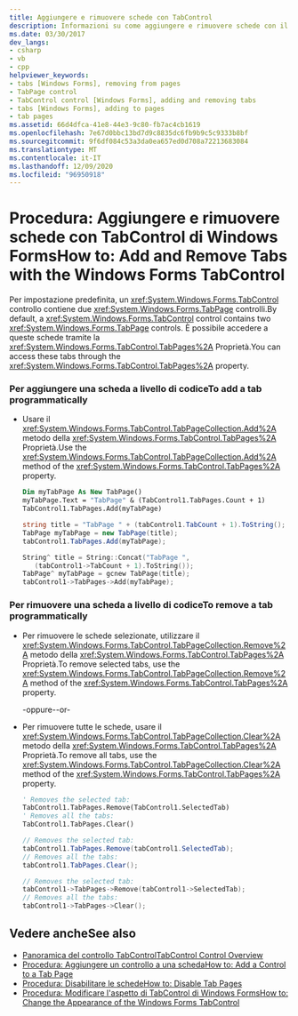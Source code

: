```yaml
---
title: Aggiungere e rimuovere schede con TabControl
description: Informazioni su come aggiungere e rimuovere schede con il controllo Windows Forms TabControl, che contiene due controlli TabPage. Accedere a queste schede tramite la proprietà TabPages.
ms.date: 03/30/2017
dev_langs:
- csharp
- vb
- cpp
helpviewer_keywords:
- tabs [Windows Forms], removing from pages
- TabPage control
- TabControl control [Windows Forms], adding and removing tabs
- tabs [Windows Forms], adding to pages
- tab pages
ms.assetid: 66d4dfca-41e8-44e3-9c80-fb7ac4cb1619
ms.openlocfilehash: 7e67d0bbc13bd7d9c8835dc6fb9b9c5c9333b8bf
ms.sourcegitcommit: 9f6df084c53a3da0ea657ed0d708a72213683084
ms.translationtype: MT
ms.contentlocale: it-IT
ms.lasthandoff: 12/09/2020
ms.locfileid: "96950918"
---
```

# <a name="how-to-add-and-remove-tabs-with-the-windows-forms-tabcontrol"></a><span data-ttu-id="108d1-104">Procedura: Aggiungere e rimuovere schede con TabControl di Windows Forms</span><span class="sxs-lookup"><span data-stu-id="108d1-104">How to: Add and Remove Tabs with the Windows Forms TabControl</span></span>
<span data-ttu-id="108d1-105">Per impostazione predefinita, un <xref:System.Windows.Forms.TabControl> controllo contiene due <xref:System.Windows.Forms.TabPage> controlli.</span><span class="sxs-lookup"><span data-stu-id="108d1-105">By default, a <xref:System.Windows.Forms.TabControl> control contains two <xref:System.Windows.Forms.TabPage> controls.</span></span> <span data-ttu-id="108d1-106">È possibile accedere a queste schede tramite la <xref:System.Windows.Forms.TabControl.TabPages%2A> Proprietà.</span><span class="sxs-lookup"><span data-stu-id="108d1-106">You can access these tabs through the <xref:System.Windows.Forms.TabControl.TabPages%2A> property.</span></span>  
  
### <a name="to-add-a-tab-programmatically"></a><span data-ttu-id="108d1-107">Per aggiungere una scheda a livello di codice</span><span class="sxs-lookup"><span data-stu-id="108d1-107">To add a tab programmatically</span></span>  
  
- <span data-ttu-id="108d1-108">Usare il <xref:System.Windows.Forms.TabControl.TabPageCollection.Add%2A> metodo della <xref:System.Windows.Forms.TabControl.TabPages%2A> Proprietà.</span><span class="sxs-lookup"><span data-stu-id="108d1-108">Use the <xref:System.Windows.Forms.TabControl.TabPageCollection.Add%2A> method of the <xref:System.Windows.Forms.TabControl.TabPages%2A> property.</span></span>  
  
    ```vb  
    Dim myTabPage As New TabPage()  
    myTabPage.Text = "TabPage" & (TabControl1.TabPages.Count + 1)  
    TabControl1.TabPages.Add(myTabPage)  
    ```  
  
    ```csharp  
    string title = "TabPage " + (tabControl1.TabCount + 1).ToString();  
    TabPage myTabPage = new TabPage(title);  
    tabControl1.TabPages.Add(myTabPage);  
    ```  
  
    ```cpp  
    String^ title = String::Concat("TabPage ",  
       (tabControl1->TabCount + 1).ToString());  
    TabPage^ myTabPage = gcnew TabPage(title);  
    tabControl1->TabPages->Add(myTabPage);  
    ```  
  
### <a name="to-remove-a-tab-programmatically"></a><span data-ttu-id="108d1-109">Per rimuovere una scheda a livello di codice</span><span class="sxs-lookup"><span data-stu-id="108d1-109">To remove a tab programmatically</span></span>  
  
- <span data-ttu-id="108d1-110">Per rimuovere le schede selezionate, utilizzare il <xref:System.Windows.Forms.TabControl.TabPageCollection.Remove%2A> metodo della <xref:System.Windows.Forms.TabControl.TabPages%2A> Proprietà.</span><span class="sxs-lookup"><span data-stu-id="108d1-110">To remove selected tabs, use the <xref:System.Windows.Forms.TabControl.TabPageCollection.Remove%2A> method of the <xref:System.Windows.Forms.TabControl.TabPages%2A> property.</span></span>  
  
     <span data-ttu-id="108d1-111">-oppure-</span><span class="sxs-lookup"><span data-stu-id="108d1-111">-or-</span></span>  
  
- <span data-ttu-id="108d1-112">Per rimuovere tutte le schede, usare il <xref:System.Windows.Forms.TabControl.TabPageCollection.Clear%2A> metodo della <xref:System.Windows.Forms.TabControl.TabPages%2A> Proprietà.</span><span class="sxs-lookup"><span data-stu-id="108d1-112">To remove all tabs, use the <xref:System.Windows.Forms.TabControl.TabPageCollection.Clear%2A> method of the <xref:System.Windows.Forms.TabControl.TabPages%2A> property.</span></span>  
  
    ```vb  
    ' Removes the selected tab:  
    TabControl1.TabPages.Remove(TabControl1.SelectedTab)  
    ' Removes all the tabs:  
    TabControl1.TabPages.Clear()  
    ```  
  
    ```csharp  
    // Removes the selected tab:  
    tabControl1.TabPages.Remove(tabControl1.SelectedTab);  
    // Removes all the tabs:  
    tabControl1.TabPages.Clear();  
    ```  
  
    ```cpp  
    // Removes the selected tab:  
    tabControl1->TabPages->Remove(tabControl1->SelectedTab);  
    // Removes all the tabs:  
    tabControl1->TabPages->Clear();  
    ```  
  
## <a name="see-also"></a><span data-ttu-id="108d1-113">Vedere anche</span><span class="sxs-lookup"><span data-stu-id="108d1-113">See also</span></span>

- [<span data-ttu-id="108d1-114">Panoramica del controllo TabControl</span><span class="sxs-lookup"><span data-stu-id="108d1-114">TabControl Control Overview</span></span>](tabcontrol-control-overview-windows-forms.md)
- [<span data-ttu-id="108d1-115">Procedura: Aggiungere un controllo a una scheda</span><span class="sxs-lookup"><span data-stu-id="108d1-115">How to: Add a Control to a Tab Page</span></span>](how-to-add-a-control-to-a-tab-page.md)
- [<span data-ttu-id="108d1-116">Procedura: Disabilitare le schede</span><span class="sxs-lookup"><span data-stu-id="108d1-116">How to: Disable Tab Pages</span></span>](how-to-disable-tab-pages.md)
- [<span data-ttu-id="108d1-117">Procedura: Modificare l'aspetto di TabControl di Windows Forms</span><span class="sxs-lookup"><span data-stu-id="108d1-117">How to: Change the Appearance of the Windows Forms TabControl</span></span>](how-to-change-the-appearance-of-the-windows-forms-tabcontrol.md)
